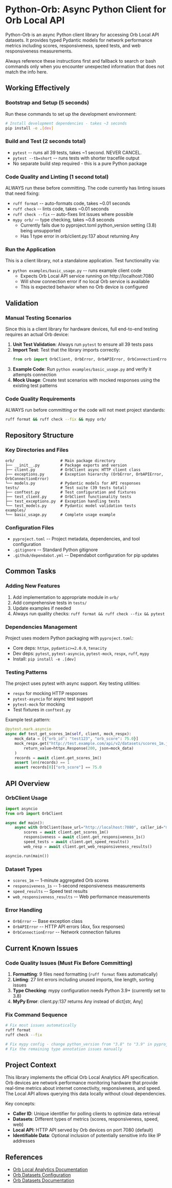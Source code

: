 # Python-Orb: Async Python Client for Orb Local API

Python-Orb is an async Python client library for accessing Orb Local API datasets. It provides typed Pydantic models for network performance metrics including scores, responsiveness, speed tests, and web responsiveness measurements.

Always reference these instructions first and fallback to search or bash commands only when you encounter unexpected information that does not match the info here.

## Working Effectively

### Bootstrap and Setup (5 seconds)
Run these commands to set up the development environment:
```bash
# Install development dependencies - takes ~3 seconds
pip install -e .[dev]
```

### Build and Test (2 seconds total)
- `pytest` -- runs all 39 tests, takes ~1 second. NEVER CANCEL.
- `pytest --tb=short` -- runs tests with shorter tracefile output
- No separate build step required - this is a pure Python package

### Code Quality and Linting (1 second total)
ALWAYS run these before committing. The code currently has linting issues that need fixing:
- `ruff format` -- auto-formats code, takes ~0.01 seconds
- `ruff check` -- lints code, takes ~0.01 seconds  
- `ruff check --fix` -- auto-fixes lint issues where possible
- `mypy orb/` -- type checking, takes ~0.8 seconds
  - Currently fails due to pyproject.toml python_version setting (3.8) being unsupported
  - Has 1 type error in orb/client.py:137 about returning Any

### Run the Application
This is a client library, not a standalone application. Test functionality via:
- `python examples/basic_usage.py` -- runs example client code
  - Expects Orb Local API service running on http://localhost:7080
  - Will show connection error if no local Orb service is available
  - This is expected behavior when no Orb device is configured

## Validation

### Manual Testing Scenarios
Since this is a client library for hardware devices, full end-to-end testing requires an actual Orb device:

1. **Unit Test Validation**: Always run `pytest` to ensure all 39 tests pass
2. **Import Test**: Test that the library imports correctly:
   ```python
   from orb import OrbClient, OrbError, OrbAPIError, OrbConnectionError
   ```
3. **Example Code**: Run `python examples/basic_usage.py` and verify it attempts connection
4. **Mock Usage**: Create test scenarios with mocked responses using the existing test patterns

### Code Quality Requirements
ALWAYS run before committing or the code will not meet project standards:
```bash
ruff format && ruff check --fix && mypy orb/
```

## Repository Structure

### Key Directories and Files
```
orb/                    # Main package directory
├── __init__.py         # Package exports and version
├── client.py           # OrbClient async HTTP client class  
├── exceptions.py       # Exception hierarchy (OrbError, OrbAPIError, OrbConnectionError)
└── models.py           # Pydantic models for API responses
tests/                  # Test suite (39 tests total)
├── conftest.py         # Test configuration and fixtures
├── test_client.py      # OrbClient functionality tests
├── test_exceptions.py  # Exception handling tests
└── test_models.py      # Pydantic model validation tests
examples/
└── basic_usage.py      # Complete usage example
```

### Configuration Files
- `pyproject.toml` -- Project metadata, dependencies, and tool configuration
- `.gitignore` -- Standard Python gitignore
- `.github/dependabot.yml` -- Dependabot configuration for pip updates

## Common Tasks

### Adding New Features
1. Add implementation to appropriate module in `orb/`
2. Add comprehensive tests in `tests/`
3. Update examples if needed
4. Always run quality checks: `ruff format && ruff check --fix && pytest`

### Dependencies Management
Project uses modern Python packaging with `pyproject.toml`:
- Core deps: `httpx`, `pydantic>=2.0.0`, `tenacity` 
- Dev deps: `pytest`, `pytest-asyncio`, `pytest-mock`, `respx`, `ruff`, `mypy`
- Install: `pip install -e .[dev]`

### Testing Patterns
The project uses pytest with async support. Key testing utilities:
- `respx` for mocking HTTP responses
- `pytest-asyncio` for async test support  
- `pytest-mock` for mocking
- Test fixtures in `conftest.py`

Example test pattern:
```python
@pytest.mark.asyncio
async def test_get_scores_1m(self, client, mock_respx):
    mock_data = [{"orb_id": "test123", "orb_score": 75.0}]
    mock_respx.get("http://test.example.com/api/v2/datasets/scores_1m.json").mock(
        return_value=httpx.Response(200, json=mock_data)
    )
    records = await client.get_scores_1m()
    assert len(records) == 1
    assert records[0]["orb_score"] == 75.0
```

## API Overview

### OrbClient Usage
```python
import asyncio
from orb import OrbClient

async def main():
    async with OrbClient(base_url="http://localhost:7080", caller_id="my-app") as client:
        scores = await client.get_scores_1m()
        responsiveness = await client.get_responsiveness_1s()
        speed_tests = await client.get_speed_results()
        web_resp = await client.get_web_responsiveness_results()

asyncio.run(main())
```

### Dataset Types
- `scores_1m` -- 1-minute aggregated Orb scores
- `responsiveness_1s` -- 1-second responsiveness measurements  
- `speed_results` -- Speed test results
- `web_responsiveness_results` -- Web performance measurements

### Error Handling
- `OrbError` -- Base exception class
- `OrbAPIError` -- HTTP API errors (4xx, 5xx responses)
- `OrbConnectionError` -- Network connection failures

## Current Known Issues

### Code Quality Issues (Must Fix Before Committing)
1. **Formatting**: 9 files need formatting (`ruff format` fixes automatically)
2. **Linting**: 27 lint errors including unused imports, line length, sorting issues
3. **Type Checking**: mypy configuration needs Python 3.9+ (currently set to 3.8)
4. **MyPy Error**: client.py:137 returns Any instead of dict[str, Any]

### Fix Command Sequence
```bash
# Fix most issues automatically
ruff format
ruff check --fix

# Fix mypy config - change python_version from "3.8" to "3.9" in pyproject.toml
# Fix the remaining type annotation issues manually
```

## Project Context

This library implements the official Orb Local Analytics API specification. Orb devices are network performance monitoring hardware that provide real-time metrics about internet connectivity, responsiveness, and speed. The Local API allows querying this data locally without cloud dependencies.

Key concepts:
- **Caller ID**: Unique identifier for polling clients to optimize data retrieval
- **Datasets**: Different types of metrics (scores, responsiveness, speed, web)  
- **Local API**: HTTP API served by Orb devices on port 7080 (default)
- **Identifiable Data**: Optional inclusion of potentially sensitive info like IP addresses

## References

- [Orb Local Analytics Documentation](https://orb.net/docs/deploy-and-configure/local-analytics)
- [Orb Datasets Configuration](https://orb.net/docs/deploy-and-configure/datasets-configuration#local-api)
- [Orb Datasets Documentation](https://orb.net/docs/deploy-and-configure/datasets)